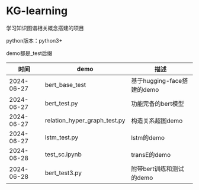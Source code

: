 # KG-learning
学习知识图谱相关概念搭建的项目

python版本：python3+

demo都是_test后缀

|  时间   | demo|  描述  |
|  ----  |  ----  |  ----  |  
| 2024-06-27  |bert_base_test |基于hugging-face搭建的demo |
| 2024-06-27  |bert_test.py |功能完备的bert模型 |
| 2024-06-27  |relation_hyper_graph_test.py |构造关系超图demo |
| 2024-06-27  |lstm_test.py |lstm的demo |
| 2024-06-28  |test_sc.ipynb |transE的demo |
| 2024-06-28  |bert_test3.py |附带bert训练和测试的demo |

